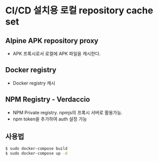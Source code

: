 # CI/CD 설치용 로컬 repository cache set

## Alpine APK repository proxy

- APK 프록시로서 로컬에 APK 파일을 캐시한다.

## Docker registry

- Docker registry 캐시

## NPM Registry - Verdaccio

- NPM Private registry. npmjs의 프록시 서버로 활용가능.
- npm token을 추가하여 auth 설정 가능

## 사용법

```bash
$ sudo docker-compose build
$ sudo docker-compose up -d
```
